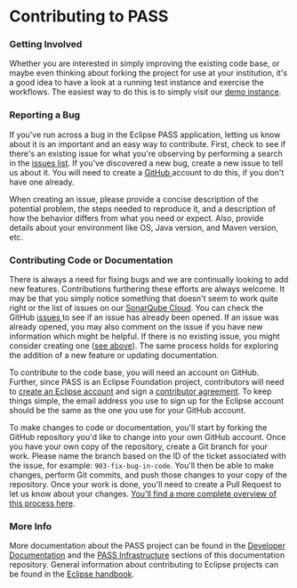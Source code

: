 # Contributing to PASS

### Getting Involved

Whether you are interested in simply improving the existing code base, or maybe even thinking about forking the project for use at your institution, it's a good idea to have a look at a running test instance and exercise the workflows. The easiest way to do this is to simply visit our [demo instance](https://demo.eclipse-pass.org/).

### Reporting a Bug

If you've run across a bug in the Eclipse PASS application, letting us know about it is an important and an easy way to contribute. First, check to see if there's an existing issue for what you're observing by performing a search in the [issues list](https://github.com/eclipse-pass/main/issues). If you've discovered a new bug, create a new issue to tell us about it. You will need to create a [GitHub ](https://github.com/)account to do this, if you don't have one already.

When creating an issue, please provide a concise description of the potential problem, the steps needed to reproduce it, and a description of how the behavior differs from what you need or expect. Also, provide details about your environment like OS, Java version, and Maven version, etc.

### Contributing Code or Documentation

There is always a need for fixing bugs and we are continually looking to add new features. Contributions furthering these efforts are always welcome. It may be that you simply notice something that doesn't seem to work quite right or the list of issues on our [SonarQube Cloud](https://sonarcloud.io/organizations/eclipse-pass). You can check the GitHub [issues ](https://github.com/eclipse-pass/main/issues)to see if an issue has already been opened. If an issue was already opened, you may also comment on the issue if you have new information which might be helpful. If there is no existing issue, you might consider creating one ([see above](contributing-to-pass.md#reporting-a-bug)). The same process holds for exploring the addition of a new feature or updating documentation.

To contribute to the code base, you will need an account on GitHub. Further, since PASS is an Eclipse Foundation project, contributors will need to [create an Eclipse account](https://accounts.eclipse.org/) and sign a [contributor agreement](https://www.eclipse.org/legal/ECA.php). To keep things simple, the email address you use to sign up for the Eclipse account should be the same as the one you use for your GitHub account.

To make changes to code or documentation, you'll start by forking the GitHub repository you'd like to change into your own GitHub account. Once you have your own copy of the repository, create a Git branch for your work. Please name the branch based on the ID of the ticket associated with the issue, for example: `903-fix-bug-in-code`. You'll then be able to make changes, perform Git commits, and push those changes to your copy of the repository. Once your work is done, you'll need to create a Pull Request to let us know about your changes. [You'll find a more complete overview of this process here](https://opensource.com/article/19/7/create-pull-request-github).

### More Info

More documentation about the PASS project can be found in the [Developer Documentation](../developer-documentation/) and the [PASS Infrastructure](../infrastructure-documenation/) sections of this documentation repository. General information about contributing to Eclipse projects can be found in the [Eclipse handbook](https://www.eclipse.org/projects/handbook/#contributing-contributors).
